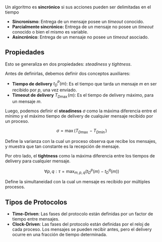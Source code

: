 Un algoritmo es **sincrónico** si sus acciones pueden ser delimitadas en el tiempo

- **Sincronismo**: Entrega de un mensaje posee un _timeout_ conocido.
- **Parcialmente sincrónico:** Entrega de un mensaje no posee un _timeout_ conocido o bien el mismo es variable.
- **Asincrónico**: Entrega de un mensaje no posee un _timeout_ asociado.

## Propiedades

Esto se generaliza en dos propiedades: _steadiness_ y _tightness_.

Antes de definirlas, debemos definir dos conceptos auxiliares:

- **Tiempo de delivery** $t_D^P(m)$: Es el tiempo que tarda un mensaje $m$ en ser recibido por $p$, una vez enviado.
- **Timeout de delivery** $T_{D\max}(m)$: Es el tiempo de delivery máximo, para un mensaje $m$.

Luego, podemos definir el **steadiness** $\sigma$ como la máxima diferencia entre el mínimo y el máximo tiempo de delivery de cualquier mensaje recibido por un proceso.

$$
\sigma = \max(T_{D\max} - T_{D\min})
$$

Define la varianza con la cual un proceso observa que recibe los mensajes, y muestra que tan constante es la recepción de mensaje.

Por otro lado, el **tightness** como la máxima diferencia entre los tiempos de delivery para cualquier mensaje.

$$
\forall p,q : \tau = \max_{m,p,q}(t_D^p(m) - t_D^q(m))
$$

Define la simultaneidad con la cual un mensaje es recibido por múltiples procesos.

## Tipos de Protocolos

- **Time-Driven**: Las fases del protocolo están definidas por un factor de tiempo entre mensajes.
- **Clock-Driven**: Las fases del protocolo están definidas por el reloj de cada proceso. Los mensajes se pueden recibir antes, pero el delivery ocurre en una fracción de tiempo determinada.
